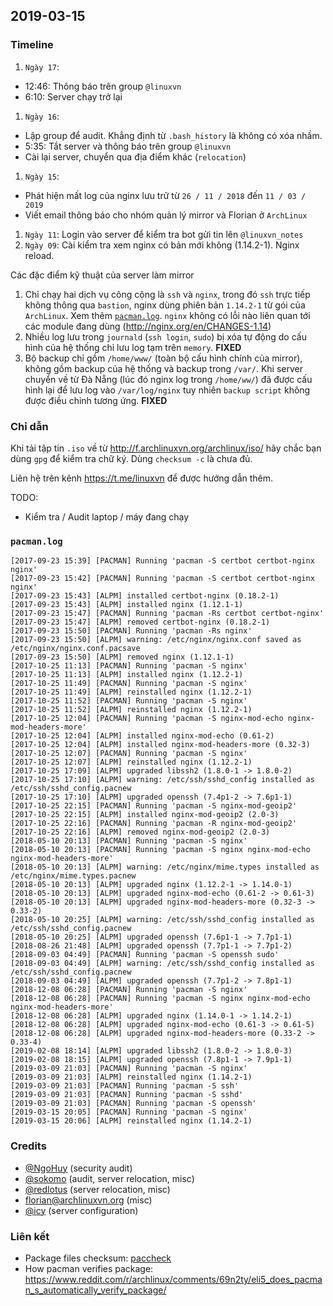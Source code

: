 ## 2019-03-15

### Timeline

1. `Ngày 17`:
  - 12:46: Thông báo trên group `@linuxvn`
  - 6:10: Server chạy trở lại
1. `Ngày 16`:
  - Lập group để audit. Khẳng định từ `.bash_history` là không có xóa nhầm.
  - 5:35: Tắt server và thông báo trên group `@linuxvn`
  - Cài lại server, chuyển qua địa điểm khác (`relocation`)
1. `Ngày 15`:
  - Phát hiện mất log của nginx lưu trữ từ `26 / 11 / 2018` đến `11 / 03 / 2019`
  - Viết email thông báo cho nhóm quản lý mirror và Florian ở `ArchLinux`
1. `Ngày 11`: Login vào server để kiểm tra bot gửi tin lên `@linuxvn_notes`
1. `Ngày 09`: Cài kiểm tra xem nginx có bản mới không (1.14.2-1). Nginx reload.

Các đặc điểm kỹ thuật của server làm mirror

1. Chỉ chạy hai dịch vụ công cộng là `ssh` và `nginx`, trong đó `ssh` trực
  tiếp không thông qua `bastion`, nginx dùng phiên bản `1.14.2-1` từ
  gói của `ArchLinux`. Xem thêm [`pacman.log`](#pacmanlog).
  `nginx` không có lỗi nào liên quan tới các module đang dùng
  (http://nginx.org/en/CHANGES-1.14)
1. Nhiều log lưu trong `journald` (`ssh login`, `sudo`) bị xóa tự động
  do cấu hình của hệ thống chỉ lưu log tạm trên `memory`. **FIXED**
1. Bộ backup chỉ gồm `/home/www/` (toàn bộ cấu hình chính của mirror),
  không gồm backup của hệ thống và backup trong `/var/`. Khi server
  chuyển về từ Đà Nẵng (lúc đó nginx log trong `/home/ww/`) đã được cấu hình
  lại để lưu log vào `/var/log/nginx` tuy nhiên `backup script` không
  được điều chỉnh tương ứng. **FIXED**

### Chỉ dẫn

Khi tải tập tin `.iso` về từ  http://f.archlinuxvn.org/archlinux/iso/
hãy chắc bạn dùng `gpg` để kiểm tra chữ ký. Dùng `checksum -c` là chưa đủ.

Liên hệ trên kênh https://t.me/linuxvn để được hướng dẫn thêm.

TODO:

- Kiểm tra / Audit laptop / máy đang chạy

### `pacman.log`

```
[2017-09-23 15:39] [PACMAN] Running 'pacman -S certbot certbot-nginx nginx'
[2017-09-23 15:42] [PACMAN] Running 'pacman -S certbot certbot-nginx nginx'
[2017-09-23 15:43] [ALPM] installed certbot-nginx (0.18.2-1)
[2017-09-23 15:43] [ALPM] installed nginx (1.12.1-1)
[2017-09-23 15:47] [PACMAN] Running 'pacman -Rs certbot certbot-nginx'
[2017-09-23 15:47] [ALPM] removed certbot-nginx (0.18.2-1)
[2017-09-23 15:50] [PACMAN] Running 'pacman -Rs nginx'
[2017-09-23 15:50] [ALPM] warning: /etc/nginx/nginx.conf saved as /etc/nginx/nginx.conf.pacsave
[2017-09-23 15:50] [ALPM] removed nginx (1.12.1-1)
[2017-10-25 11:13] [PACMAN] Running 'pacman -S nginx'
[2017-10-25 11:13] [ALPM] installed nginx (1.12.2-1)
[2017-10-25 11:49] [PACMAN] Running 'pacman -S nginx'
[2017-10-25 11:49] [ALPM] reinstalled nginx (1.12.2-1)
[2017-10-25 11:52] [PACMAN] Running 'pacman -S nginx'
[2017-10-25 11:52] [ALPM] reinstalled nginx (1.12.2-1)
[2017-10-25 12:04] [PACMAN] Running 'pacman -S nginx-mod-echo nginx-mod-headers-more'
[2017-10-25 12:04] [ALPM] installed nginx-mod-echo (0.61-2)
[2017-10-25 12:04] [ALPM] installed nginx-mod-headers-more (0.32-3)
[2017-10-25 12:07] [PACMAN] Running 'pacman -S nginx'
[2017-10-25 12:07] [ALPM] reinstalled nginx (1.12.2-1)
[2017-10-25 17:09] [ALPM] upgraded libssh2 (1.8.0-1 -> 1.8.0-2)
[2017-10-25 17:10] [ALPM] warning: /etc/ssh/sshd_config installed as /etc/ssh/sshd_config.pacnew
[2017-10-25 17:10] [ALPM] upgraded openssh (7.4p1-2 -> 7.6p1-1)
[2017-10-25 22:15] [PACMAN] Running 'pacman -S nginx-mod-geoip2'
[2017-10-25 22:15] [ALPM] installed nginx-mod-geoip2 (2.0-3)
[2017-10-25 22:16] [PACMAN] Running 'pacman -R nginx-mod-geoip2'
[2017-10-25 22:16] [ALPM] removed nginx-mod-geoip2 (2.0-3)
[2018-05-10 20:13] [PACMAN] Running 'pacman -S nginx'
[2018-05-10 20:13] [PACMAN] Running 'pacman -S nginx nginx-mod-echo nginx-mod-headers-more'
[2018-05-10 20:13] [ALPM] warning: /etc/nginx/mime.types installed as /etc/nginx/mime.types.pacnew
[2018-05-10 20:13] [ALPM] upgraded nginx (1.12.2-1 -> 1.14.0-1)
[2018-05-10 20:13] [ALPM] upgraded nginx-mod-echo (0.61-2 -> 0.61-3)
[2018-05-10 20:13] [ALPM] upgraded nginx-mod-headers-more (0.32-3 -> 0.33-2)
[2018-05-10 20:25] [ALPM] warning: /etc/ssh/sshd_config installed as /etc/ssh/sshd_config.pacnew
[2018-05-10 20:25] [ALPM] upgraded openssh (7.6p1-1 -> 7.7p1-1)
[2018-08-26 21:48] [ALPM] upgraded openssh (7.7p1-1 -> 7.7p1-2)
[2018-09-03 04:49] [PACMAN] Running 'pacman -S openssh sudo'
[2018-09-03 04:49] [ALPM] warning: /etc/ssh/sshd_config installed as /etc/ssh/sshd_config.pacnew
[2018-09-03 04:49] [ALPM] upgraded openssh (7.7p1-2 -> 7.8p1-1)
[2018-12-08 06:28] [PACMAN] Running 'pacman -S nginx'
[2018-12-08 06:28] [PACMAN] Running 'pacman -S nginx nginx-mod-echo nginx-mod-headers-more'
[2018-12-08 06:28] [ALPM] upgraded nginx (1.14.0-1 -> 1.14.2-1)
[2018-12-08 06:28] [ALPM] upgraded nginx-mod-echo (0.61-3 -> 0.61-5)
[2018-12-08 06:28] [ALPM] upgraded nginx-mod-headers-more (0.33-2 -> 0.33-4)
[2019-02-08 18:14] [ALPM] upgraded libssh2 (1.8.0-2 -> 1.8.0-3)
[2019-02-08 18:15] [ALPM] upgraded openssh (7.8p1-1 -> 7.9p1-1)
[2019-03-09 21:03] [PACMAN] Running 'pacman -S nginx'
[2019-03-09 21:03] [ALPM] reinstalled nginx (1.14.2-1)
[2019-03-09 21:03] [PACMAN] Running 'pacman -S ssh'
[2019-03-09 21:03] [PACMAN] Running 'pacman -S sshd'
[2019-03-09 21:03] [PACMAN] Running 'pacman -S openssh'
[2019-03-15 20:05] [PACMAN] Running 'pacman -S nginx'
[2019-03-15 20:06] [ALPM] reinstalled nginx (1.14.2-1)
```

### Credits

- [@NgoHuy](https://github.com/NgoHuy) (security audit)
- [@sokomo](https://github.com/sokomo) (audit, server relocation, misc)
- [@redlotus](https://github.com/redlotus) (server relocation, misc)
- florian@archlinuxvn.org (misc)
- [@icy](https://github.com/icy) (server configuration)

### Liên kết

- Package files checksum: [paccheck](https://www.archlinux.org/packages/community/x86_64/pacutils/)
- How pacman verifies package: https://www.reddit.com/r/archlinux/comments/69n2ty/eli5_does_pacman_s_automatically_verify_package/
